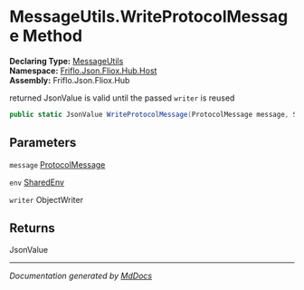 ﻿<!--  
  <auto-generated>   
    The contents of this file were generated by a tool.  
    Changes to this file may be list if the file is regenerated  
  </auto-generated>   
-->

# MessageUtils.WriteProtocolMessage Method

**Declaring Type:** [MessageUtils](../index.md)  
**Namespace:** [Friflo.Json.Fliox.Hub.Host](../../index.md)  
**Assembly:** Friflo.Json.Fliox.Hub

 returned JsonValue is  valid until the passed `writer` is reused

```csharp
public static JsonValue WriteProtocolMessage(ProtocolMessage message, SharedEnv env, ObjectWriter writer);
```

## Parameters

`message`  [ProtocolMessage](../../../Protocol/ProtocolMessage/index.md)

`env`  [SharedEnv](../../SharedEnv/index.md)

`writer`  ObjectWriter

## Returns

JsonValue

___

*Documentation generated by [MdDocs](https://github.com/ap0llo/mddocs)*
